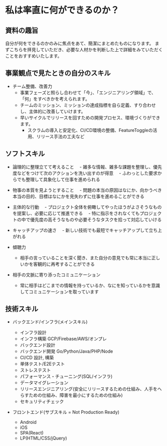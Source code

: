# 私は率直に何ができるのか？

## 資料の趣旨
自分が何をできるのかのみに焦点をあて、簡潔にまとめたものになります。
まずこちらを拝見していただき、必要な人材かを判断した上で詳細をみていただくことをおすすめいたします。

## 事業観点で見たときの自分のスキル
- チーム整備、改善力
    - 事業フェーズと照らし合わせて「今」、「エンジニアリング領域」で、「何」をすべきかを考えられます。
    - チームのミッション、ミッションの達成指標を自ら定義、すり合わせし、主体的に改善していけます。
    - 早いサイクルでリリースを回すための開発プロセス、環境づくりができます。
        - スクラムの導入と安定化、CI/CD環境の整備、FeatureToggleの活用、リリース手法の工夫など 

## ソフトスキル
- 論理的に整理立てて考えること
　- 雑多な情報、雑多な課題を整理し、優先度などをつけて次のアクションを洗い出すのが得意
　- ふわっとした要求からでも整理して具象化して仕事を進められる

- 物事の本質を見ようとすること
　- 問題の本当の原因はなにか、向かうべき本当の目的、目標はなにかを見失わずに仕事を進めることができる

- 主体的な行動
　- プロジェクト全体を俯瞰してやったほうがよさそうなものを提案し、必要に応じて推進できる
　- 特に指示をされなくてもプロジェクトの中で優先度の高そうなものや必要そうなタスクを拾って対応していける

- キャッチアップの速さ
　- 新しい技術でも最短でキャッチアップして立ち上がれる

- 傾聴力
    - 相手の言っていることを深く聞き、また自分の意見でも常に本当に正しいかを客観的に再考することができる

- 相手の文脈に寄り添ったコミュニケーション
    - 常に相手はどこまでの情報を持っているか、なにを知っているかを意識してコミュニケーションを取っています

## 技術スキル
- バックエンド/インフラ(メインスキル)
    - インフラ設計
    - インフラ構築 GCP/Firebase/AWS/オンプレ
    - バックエンド設計
    - バックエンド開発 Go/Python/Java/PHP/Node
    - CI/CD 設計, 構築
    - 単体テスト/E2Eテスト
    - ストレステスト
    - パフォーマンス・チューニング(SQL/インフラ)
    - データマイグレーション
    - リリースエンジニアリング(安全にリリースするための仕組み、人手をへらすための仕組み、障害を最小にするための仕組み)
    - セキュリティチェック

- フロントエンド(サブスキル = Not Production Ready)
    - Android
    - iOS
    - SPA(React)
    - LP(HTML/CSS/jQuery)
